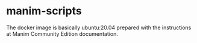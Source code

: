 # manim-scripts
The docker image is basically ubuntu:20.04 prepared with the instructions at Manim Community Edition documentation.
